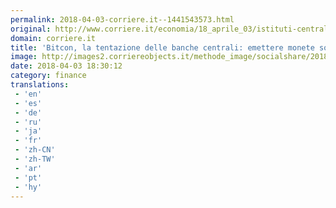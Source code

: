 ```yaml
---
permalink: 2018-04-03-corriere.it--1441543573.html
original: http://www.corriere.it/economia/18_aprile_03/istituti-centrali-tentazione-c9184300-3723-11e8-b6e2-a808a444e7a2.shtml
domain: corriere.it
title: 'Bitcon, la tentazione delle banche centrali: emettere monete solo digitali'
image: http://images2.corriereobjects.it/methode_image/socialshare/2018/04/03/1bc3500c-3726-11e8-b6e2-a808a444e7a2.jpg
date: 2018-04-03 18:30:12
category: finance
translations: 
 - 'en'
 - 'es'
 - 'de'
 - 'ru'
 - 'ja'
 - 'fr'
 - 'zh-CN'
 - 'zh-TW'
 - 'ar'
 - 'pt'
 - 'hy'
---
```


